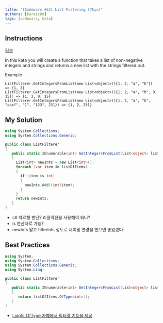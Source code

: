 ```yaml
---
title: "[Codewars #53] List Filtering (7kyu)"
authors: [karais89]
tags: [codewars, kata]
---
```


## Instructions

[링크](https://www.codewars.com/kata/53dbd5315a3c69eed20002dd/train/csharp)

In this kata you will create a function that takes a list of non-negative integers and strings and returns a new list with the strings filtered out.

Example
```
ListFilterer.GetIntegersFromList(new List<object>(){1, 2, "a", "b"}) => {1, 2}
ListFilterer.GetIntegersFromList(new List<object>(){1, 2, "a", "b", 0, 15}) => {1, 2, 0, 15}
ListFilterer.GetIntegersFromList(new List<object>(){1, 2, "a", "b", "aasf", "1", "123", 231}) => {1, 2, 231}
```

## My Solution

```csharp
using System.Collections;
using System.Collections.Generic;

public class ListFilterer
{
   public static IEnumerable<int> GetIntegersFromList(List<object> listOfItems)
   {
     List<int> newInts = new List<int>();
     foreach (var item in listOfItems)
     {
       if (item is int)
       {
         newInts.Add((int)item);
       }
     }
     return newInts;
   }
}
```

- c# 자료형 판단? 리플렉션을 사용해야 되나?
- is 연산자로 가능?
- newInts 말고 filterInts 정도로 네이밍 변경을 했으면 좋았겠다.

## Best Practices

```csharp
using System;
using System.Collections;
using System.Collections.Generic;
using System.Linq;

public class ListFilterer
{
   public static IEnumerable<int> GetIntegersFromList(List<object> listOfItems)
   {
      return listOfItems.OfType<int>();
   }
}
```

- [Linq의 OfType 자체에서 필터링 기능을 제공](https://docs.microsoft.com/ko-kr/dotnet/api/system.linq.enumerable.oftype?view=netframework-4.7.2)